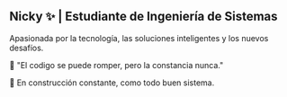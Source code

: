 ## Nicky ✨ | Estudiante de Ingeniería de Sistemas
Apasionada por la tecnología, las soluciones inteligentes y los nuevos desafíos.

🧠 "El codigo se puede romper, pero la constancia nunca."

🚀 En construcción constante, como todo buen sistema.

<!--
**Nicole2422/Nicole2422** is a ✨ _special_ ✨ repository because its `README.md` (this file) appears on your GitHub profile.

Here are some ideas to get you started:

- 🔭 I’m currently working on ...
- 🌱 I’m currently learning ...
- 👯 I’m looking to collaborate on ...
- 🤔 I’m looking for help with ...
- 💬 Ask me about ...
- 📫 How to reach me: ...
- 😄 Pronouns: ...
- ⚡ Fun fact: ...
-->
